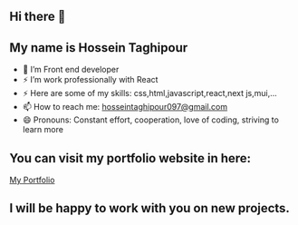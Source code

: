 ## Hi there 👋

## My name is Hossein Taghipour

- 🔭 I’m Front end developer
- ⚡ I’m work professionally with React
- ⚡ Here are some of my skills: css,html,javascript,react,next js,mui,...
- 📫 How to reach me: hosseintaghipour097@gmail.com
- 😄 Pronouns: Constant effort, cooperation, love of coding, striving to learn more

## You can visit my portfolio website in here: 

[My Portfolio](http://hosseintaghipour.vercel.app)
 
## I will be happy to work with you on new projects.
